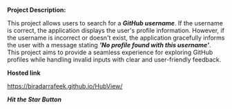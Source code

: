 **Project Description:**

This project allows users to search for a **_GitHub username_**. If the username is correct, the application displays the user's profile information.
However, if the username is incorrect or doesn't exist, the application gracefully informs the user with a message stating **_'No profile found with this username'_**.
This project aims to provide a seamless experience for exploring GitHub profiles while handling invalid inputs with clear and user-friendly feedback.



**Hosted link**

https://biradarrafeek.github.io/HubView/






_**Hit the Star Button**_
